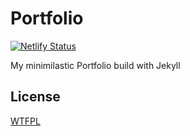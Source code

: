 # Portfolio

[![Netlify Status](https://api.netlify.com/api/v1/badges/820c5633-6a7a-4b7d-a3d7-bced08b7fda6/deploy-status)](https://app.netlify.com/sites/ecstatic-tereshkova-ac9759/deploys)

My minimilastic Portfolio build with Jekyll

## License

[WTFPL](http://www.wtfpl.net/)
